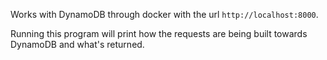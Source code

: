Works with DynamoDB through docker with the url `http://localhost:8000`.

Running this program will print how the requests are being built towards DynamoDB and what's returned.
